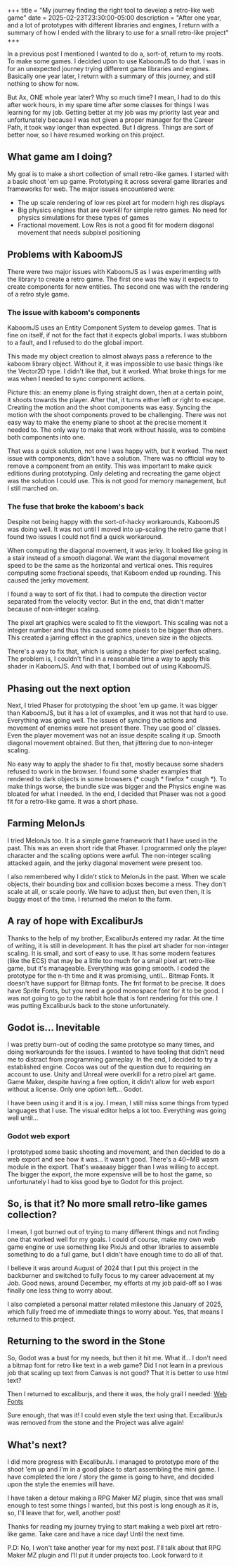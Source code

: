 +++
title = "My journey finding the right tool to develop a retro-like web game"
date = 2025-02-23T23:30:00-05:00
description = "After one year, and a lot of prototypes with different libraries and engines, I return with a summary of how I ended with the library to use for a small retro-like project"
+++

In a previous post I mentioned I wanted to do a, sort-of, return to my roots. To make some games. I decided upon to use KaboomJS to do that. I was in for an unexpected journey trying different game libraries and engines. Basically one year later, I return with a summary of this journey, and still nothing to show for now.

But Ax, ONE whole year later? Why so much time? I mean, I had to do this after work hours, in my spare time after some classes for things I was learning for my job. Getting better at my job was my priority last year and unfortunately because I was not given a proper manager for the Career Path, it took way longer than expected. But I digress. Things are sort of better now, so I have resumed working on this project.

## What game am I doing?

My goal is to make a short collection of small retro-like games. I started with a basic shoot 'em up game. Prototyping it across several game libraries and frameworks for web. The major issues encountered were:

- The up scale rendering of low res pixel art for modern high res displays
- Big physics engines that are overkill for simple retro games. No need for physics simulations for these types of games
- Fractional movement. Low Res is not a good fit for modern diagonal movement that needs subpixel positioning

## Problems with KaboomJS

There were two major issues with KaboomJS as I was experimenting with the library to create a retro game. The first one was the way it expects to create components for new entities. The second one was with the rendering of a retro style game.

### The issue with kaboom's components

KaboomJS uses an Entity Component System to develop games. That is fine on itself, if not for the fact that it expects global imports. I was stubborn to a fault, and I refused to do the global import.

This made my object creation to almost always pass a reference to the kaboom library object. Without it, it was impossible to use basic things like the Vector2D type. I didn't like that, but it worked. What broke things for me was when I needed to sync component actions.

Picture this: an enemy plane is flying straight down, then at a certain point, it shoots towards the player. After that, it turns either left or right to escape. Creating the motion and the shoot components was easy. Syncing the motion with the shoot components proved to be challenging. There was not easy way to make the enemy plane to shoot at the precise moment it needed to. The only way to make that work without hassle, was to combine both components into one.

That was a quick solution, not one I was happy with, but it worked. The next issue with components, didn't have a solution. There was no official way to remove a component from an entity. This was important to make quick editions during prototyping. Only deleting and recreating the game object was the solution I could use. This is not good for memory management, but I still marched on.

### The fuse that broke the kaboom's back

Despite not being happy with the sort-of-hacky workarounds, KaboomJS was doing well. It was not until I moved into up-scaling the retro game that I found two issues I could not find a quick workaround.

When computing the diagonal movement, it was jerky. It looked like going in a stair instead of a smooth diagonal. We want the diagonal movement speed to be the same as the horizontal and vertical ones. This requires computing some fractional speeds, that Kaboom ended up rounding. This caused the jerky movement.

I found a way to sort of fix that. I had to compute the direction vector separated from the velocity vector. But in the end, that didn't matter because of non-integer scaling.

The pixel art graphics were scaled to fit the viewport. This scaling was not a integer number and thus this caused some pixels to be bigger than others. This created a jarring effect in the graphics, uneven size in the objects.

There's a way to fix that, which is using a shader for pixel perfect scaling. The problem is, I couldn't find in a reasonable time a way to apply this shader in KaboomJS. And with that, I bombed out of using KaboomJS.

## Phasing out the next option

Next, I tried Phaser for prototyping the shoot 'em up game. It was bigger than KaboomJS, but it has a lot of examples, and it was not that hard to use. Everything was going well. The issues of syncing the actions and movement of enemies were not present there. They use good ol' classes. Even the player movement was not an issue despite scaling it up. Smooth diagonal movement obtained. But then, that jittering due to non-integer scaling.

No easy way to apply the shader to fix that, mostly because some shaders refused to work in the browser. I found some shader examples that rendered to dark objects in some browsers (\* cough \* firefox \* cough \*). To make things worse, the bundle size was bigger and the Physics engine was bloated for what I needed. In the end, I decided that Phaser was not a good fit for a retro-like game. It was a short phase.

## Farming MelonJs

I tried MelonJs too. It is a simple game framework that I have used in the past. This was an even short ride that Phaser. I programmed only the player character and the scaling options were awful. The non-integer scaling attacked again, and the jerky diagonal movement were present too.

I also remembered why I didn't stick to MelonJs in the past. When we scale objects, their bounding box and collision boxes become a mess. They don't scale at all, or scale poorly. We have to adjust then, but even then, it is buggy most of the time. I returned the melon to the farm.

## A ray of hope with ExcaliburJs

Thanks to the help of my brother, ExcaliburJs entered my radar. At the time of writing, it is still in development. It has the pixel art shader for non-integer scaling. It is small, and sort of easy to use. It has some modern features (like the ECS) that may be a little too much for a small pixel art retro-like game, but it's manageable. Everything was going smooth. I coded the prototype for the n-th time and it was promising, until... Bitmap Fonts. It doesn't have support for Bitmap fonts. The fnt format to be precise. It does have Sprite Fonts, but you need a good monospace font for it to be good. I was not going to go to the rabbit hole that is font rendering for this one. I was putting ExcaliburJs back to the stone unfortunately.

## Godot is... Inevitable

I was pretty burn-out of coding the same prototype so many times, and doing workarounds for the issues. I wanted to have tooling that didn't need me to distract from programming gameplay. In the end, I decided to try a established engine. Cocos was out of the question due to requiring an account to use. Unity and Unreal were overkill for a retro pixel art game. Game Maker, despite having a free option, it didn't allow for web export without a license. Only one option left... Godot.

I have been using it and it is a joy. I mean, I still miss some things from typed languages that I use. The visual editor helps a lot too. Everything was going well until...

### Godot web export

I prototyped some basic shooting and movement, and then decided to do a web export and see how it was... It wasn't good. There's a 40~MB wasm module in the export. That's waaaaay bigger than I was willing to accept. The bigger the export, the more expensive will be to host the game, so unfortunately I had to kiss good bye to Godot for this project.

## So, is that it? No more small retro-like games collection?

I mean, I got burned out of trying to many different things and not finding one that worked well for my goals. I could of course, make my own web game engine or use something like PixiJs and other libraries to assemble something to do a full game, but I didn't have enough time to do all of that.

I believe it was around August of 2024 that I put this project in the backburner and switched to fully focus to my career advacement at my Job. Good news, around December, my efforts at my job paid-off so I was finally one less thing to worry about.

I also completed a personal matter related milestone this January of 2025, which fully freed me of immediate things to worry about. Yes, that means I returned to this project.

## Returning to the sword in the Stone

So, Godot was a bust for my needs, but then it hit me. What if... I don't need a bitmap font for retro like text in a web game? Did I not learn in a previous job that scaling up text from Canvas is not good? That it is better to use html text?

Then I returned to excaliburjs, and there it was, the holy grail I needed: [Web Fonts](https://excaliburjs.com/docs/web-fonts)

Sure enough, that was it! I could even style the text using that. ExcaliburJs was removed from the stone and the Project was alive again!

## What's next?

I did more progress with ExcaliburJs. I managed to prototype more of the shoot 'em up and I'm in a good place to start assembling the mini game. I have completed the lore / story the game is going to have, and decided upon the style the enemies will have.

I have taken a detour making a RPG Maker MZ plugin, since that was small enough to test some things I wanted, but this post is long enough as it is, so, I'll leave that for, well, another post!

Thanks for reading my journey trying to start making a web pixel art retro-like game. Take care and have a nice day! Until the next time.

P.D: No, I won't take another year for my next post. I'll talk about that RPG Maker MZ plugin and I'll put it under projects too. Look forward to it
